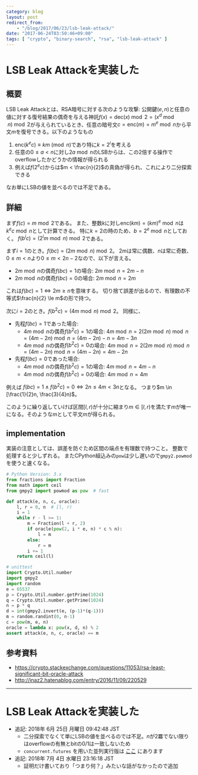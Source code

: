 ```yaml
---
category: blog
layout: post
redirect_from:
    - "/blog/2017/06/23/lsb-leak-attack/"
date: "2017-06-24T03:50:46+09:00"
tags: [ "crypto", "binary-search", "rsa", "lsb-leak-attack" ]
---
```


# LSB Leak Attackを実装した

## 概要

LSB Leak Attackとは、RSA暗号に対する次のような攻撃: 公開鍵$(e, n)$と任意の値に対する復号結果の偶奇を与える神託$f(x) = \mathrm{dec}(x) \bmod 2 = (x^d \bmod n) \bmod 2$が与えられているとき、任意の暗号文$c = \mathrm{enc}(m) = m^e \bmod n$から平文$m$を復号できる。以下のようなもの

1.  $\mathrm{enc}(k^ec) \equiv km \pmod{n}$であり特に$k = 2^i$を考える
2.  任意の$0 \le a \lt n$に対し$2a \bmod n$のLSBからは、この$2$倍する操作でoverflowしたかどうかの情報が得られる
3.  例えば$f(2^ec)$からは$m < \frac{n}{2}$の真偽が得られ、これにより二分探索できる

なお単にLSBの値を並べるのでは不足である。

## 詳細

まず$f( c) = m \bmod 2$である。
また、整数$k$に対し$\mathrm{enc}(km) = (km)^e \bmod n$は$k^ec \bmod n$として計算できる。
特に$k = 2$の時のため、$b = 2^e \bmod n$としておく。
$f(b^ic) = (2^im \bmod n) \bmod 2$である。

まず$i = 1$のとき。$f(bc) = (2m \bmod n) \bmod 2$。
$2m$は常に偶数、$n$は常に奇数、$0 \le m \lt n$より$0 \le m \lt 2n-2$なので、以下が言える。

-   $2m \bmod n$の偶奇$f(bc) = 1$の場合: $2m \bmod n = 2m - n$
-   $2m \bmod n$の偶奇$f(bc) = 0$の場合: $2m \bmod n = 2m$

これは$f(bc) = 1 \iff 2m \ge n$を意味する。
切り捨て誤差が出るので、有理数の不等式$\frac{n}{2} \le m$の形で持つ。

次に$i = 2$のとき。$f(b^2c) = (4m \bmod n) \bmod 2$。
同様に、

-   先程$f(bc) = 1$であった場合:
    -   $4m \bmod n$の偶奇$f(b^2c) = 1$の場合: $4m \bmod n = 2(2m \bmod n) \bmod n = (4m - 2n) \bmod n = (4m - 2n) - n = 4m - 3n$
    -   $4m \bmod n$の偶奇$f(b^2c) = 0$の場合: $4m \bmod n = 2(2m \bmod n) \bmod n = (4m - 2n) \bmod n = (4m - 2n) = 4m - 2n$
-   先程$f(bc) = 0$であった場合:
    -   $4m \bmod n$の偶奇$f(b^2c) = 1$の場合: $4m \bmod n = 4m - n$
    -   $4m \bmod n$の偶奇$f(b^2c) = 0$の場合: $4m \bmod n = 4m$

例えば $f(bc) = 1 \land f(b^2c) = 0 \iff 2n \le 4m \lt 3n$となる。
つまり$m \in [\frac{1}{2}n, \frac{3}{4}n)$。

このように繰り返していけば区間$[l, r)$が十分に縮まり$m \in [l, r)$を満たす$m$が唯一になる。そのような$m$として平文$m$が得られる。

## implementation

実装の注意としては、誤差を防ぐため区間の端点を有理数で持つこと。
整数で処理すると少しずれる。
またCPython組込みの`pow`は少し遅いので`gmpy2.powmod`を使うと速くなる。

``` python
# Python Version: 3.x
from fractions import Fraction
from math import ceil
from gmpy2 import powmod as pow  # fast

def attack(e, n, c, oracle):
    l, r = 0, n  # [l, r)
    i = 1
    while r - l >= 1:
        m = Fraction(l + r, 2)
        if oracle(pow(2, i * e, n) * c % n):
            l = m
        else:
            r = m
        i += 1
    return ceil(l)
```

``` python
# unittest
import Crypto.Util.number
import gmpy2
import random
e = 65537
p = Crypto.Util.number.getPrime(1024)
q = Crypto.Util.number.getPrime(1024)
n = p * q
d = int(gmpy2.invert(e, (p-1)*(q-1)))
m = random.randint(0, n-1)
c = pow(m, e, n)
oracle = lambda x: pow(x, d, n) % 2
assert attack(e, n, c, oracle) == m
```

## 参考資料

-   <https://crypto.stackexchange.com/questions/11053/rsa-least-significant-bit-oracle-attack>
-   <http://inaz2.hatenablog.com/entry/2016/11/09/220529>

---

# LSB Leak Attackを実装した

-   追記: 2018年  6月 25日 月曜日 09:42:48 JST
    -   二分探索でなくて単にLSBの値を並べるのでは不足。$n$が$2$羃でない限りはoverflowの有無とbitの0/1は一致しないため
    -   `concurrent.futures` を用いた並列実行版は [ここ](/writeup/ctf/2018/google-ctf-quals-2018-perfect-secrecy/) にあります
-   追記: 2018年  7月  4日 水曜日 23:16:18 JST
    -   証明だけ書いており「つまり何？」みたいな話がなかったので追加

